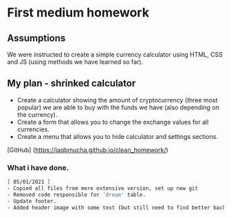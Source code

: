 # First medium homework
## Assumptions
We were instructed to create a simple currency calculator using HTML, CSS and JS (using methods we have learned so far).

## My plan - shrinked calculator
- Create a calculator showing the amount of cryptocurrency (three most popular) we are able to buy with the funds we have (also depending on the currency).
- Create a form that allows you to change the exchange values for all currencies.
- Create a menu that allows you to hide calculator and settings sections.

[GitHub] (https://jaqbmucha.github.io/clean_homework/)


### What i have done.
```sh
[ 05/01/2021 ] 
- Copied all files from more extensive version, set up new git
- Removed code responsible for 'dream' table.
- Update footer.
- Added header image with some text (but still need to find better background image).
```